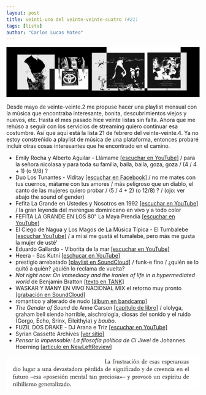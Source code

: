 ```yaml
---
layout: post
title: veinti-uno del veinte-veinte-cuatro (#21)
tags: [lista]
author: "Carlos Lucas Mateo"
---
```



![lista21](/images/veinteuno-lista.jpg)

Desde mayo de veinte-veinte.2 me propuse hacer una playlist mensual con la música que encontraba interesante, bonita, descubrimientos viejos y nuevos, etc. Hasta el mes pasado hice veinte listas sin falta. Ahora que me rehúso a seguir con los servicios de streaming quiero continuar esa costumbre. Así que aquí está la lista 21 de febrero del veinte-veinte.4. Ya no estoy constreñido a playlist de música de una plataforma, entonces probaré incluir otras cosas interesantes que he encontrado en el camino.

- Emily Rocha y Alberto Aguilar - Llámame [[escuchar en YouTube]](https://www.youtube.com/watch?v=4dXZh49wNYU) / para la señora nicolasa y para toda su familia, baila, baila, goza, goza / (4 / 4 + 1) (o 9/8) ?
- Duo Los Tunantes - Viditay [[escuchar en Facebook]](https://www.facebook.com/watch/?v=776962670103222) / no me mates con tus cuernos, mátame con tus amores / más peligroso que un diablo, el canto de las mujeres quiero probar / (5 / 4 + 2) (o 12/8) ? / (ojo: ver abajo the sound of gender)
- Fefita La Grande en Ustedes y Nosotros en 1992 [[escuchar en YouTube]](https://www.youtube.com/watch?v=ZddknUOUX84) / la gran leyenda del merengue dominicano en vivo y a todo color
- FEFITA LA GRANDE EN LOS 80" La Maya Prendia [[escuchar en YouTube]](https://www.youtube.com/watch?v=odNGyCgLGFE)
- El Ciego de Nagua y Los Magos de La Música Típica - El Tumbalebe [[escuchar YouTube]](https://www.youtube.com/watch?v=MG5lO7GilaQ) / a mi sí me gustá el tumalebé, pero más me gusta la mujer de usté'
- Eduardo Gallardo - Viborita de la mar [[escuchar en YouTube]](https://youtu.be/4AJR52cmSd0?si=FHsrL7xZt6-OrCsm)
- Heera - Sas Kutni [[eschucar en YouTube]](https://www.youtube.com/watch?v=QdBD8AG9dEQ) 
- prestigio arrebatado [[playlist en SoundCloud]](https://soundcloud.com/c-lucmat/sets/prestigio-arrebatado) / funk-e fino / ¿quién se lo quitó a quién? ¿quién lo reclama de vuelta?
- _Not right now: On immediacy and the ironies of life in a hypermediated world_ de Benjamin Bratton [[texto en TANK]](https://tank.tv/magazine/issue-98/features/not-right-now)
- WASKAR Y MANY EN VIVO NACIONAL MIX el retorno muy pronto [[grabación en SoundCloud]](https://soundcloud.com/tonysolardiscos/waskar-y-many-en-vivo-nacional)
- romantico y alterado de nudo [[álbum en bandcamp]](https://americansouthwest.bandcamp.com/album/romantico-y-alterado)
- _The Gender of Sound_ de Anne Carson [[capítulo de libro]](https://www.fleurmach.files.wordpress.com/2013/10/carson-anne-the-gender-of-sound.pdf) / ololyga, graham bell siendo horrible, aischrologia, diosas del sonido y el ruido (Gorgo, Echo, Srinx, Eileithyia) y _baubo_. 
- FUZIL DOS DRAKE - DJ Arana e Triz [[escuchar en YouTube]](https://www.youtube.com/watch?v=FQ78CEwB47w)
- Syrian Cassette Archives [[ver sitio]](https://syriancassettearchives.org/)
- _Pensar lo impensable: La filosofía política de Ci Jiwei_ de Johannes Hoerning [[artículo en NewLeftReview]](https://newleftreview.es/issues/143/articles/thinking-the-unthinkable-translation.pdf)


![ci](/images/2124-ci.jpg)


